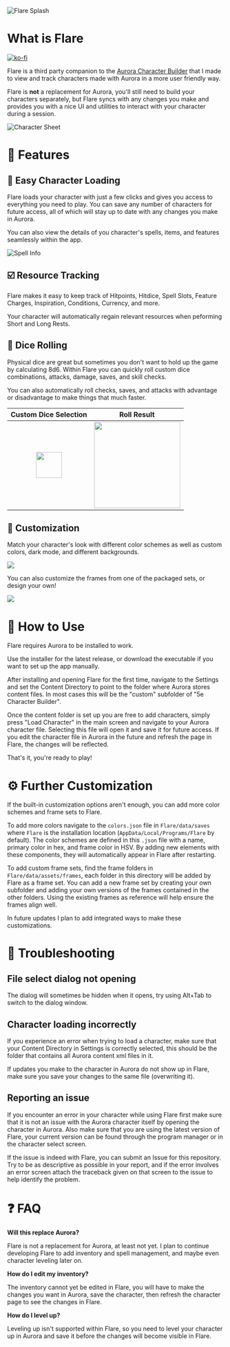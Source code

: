![Flare Splash](data\assets\banner_thick.png)
# What is Flare
[![ko-fi](https://ko-fi.com/img/githubbutton_sm.svg)](https://ko-fi.com/Y8Y01FNNX5)

Flare is a third party companion to the [Aurora Character Builder](https://aurorabuilder.com) that I made to view and track characters made with Aurora in a more user friendly way.

Flare is **not** a replacement for Aurora, you'll still need to build your characters separately, but Flare syncs with any changes you make and provides you with a nice UI and utilities to interact with your character during a session.

![Character Sheet](images\sheet.png)

# :page_with_curl: Features
## :busts_in_silhouette: Easy Character Loading
Flare loads your character with just a few clicks and gives you access to everything you need to play. You can save any number of characters for future access, all of which will stay up to date with any changes you make in Aurora.

You can also view the details of you character's spells, items, and features seamlessly within the app.

![Spell Info](images\spell_info.png)

## :ballot_box_with_check: Resource Tracking
Flare makes it easy to keep track of Hitpoints, Hitdice, Spell Slots, Feature Charges, Inspiration, Conditions, Currency, and more.

Your character will automatically regain relevant resources when peforming Short and Long Rests.

## :game_die: Dice Rolling
Physical dice are great but sometimes you don't want to hold up the game by calculating 8d6. Within Flare you can quickly roll custom dice combinations, attacks, damage, saves, and skill checks.

You can also automatically roll checks, saves, and attacks with advantage or disadvantage to make things that much faster.

Custom Dice Selection             |  Roll Result
:-------------------------:|:-------------------------:
<img src="images\dice_menu.png" width="60">  |  <img src="images\roll_result.png" width="200">

## :art: Customization
Match your character's look with different color schemes as well as custom colors, dark mode, and different backgrounds.

![](images\red_light.png)

You can also customize the frames from one of the packaged sets, or design your own!

![](images\frame_simple.png)

# :memo: How to Use
Flare requires Aurora to be installed to work.

Use the installer for the latest release, or download the executable if you want to set up the app manually.

After installing and opening Flare for the first time, navigate to the Settings and set the Content Directory to point to the folder where Aurora stores content files. In most cases this will be the "custom" subfolder of "5e Character Builder".

Once the content folder is set up you are free to add characters, simply press "Load Character" in the main screen and navigate to your Aurora character file. Selecting this file will open it and save it for future access. If you edit the character file in Aurora in the future and refresh the page in Flare, the changes will be reflected.

That's it, you're ready to play!

# :gear: Further Customization
If the built-in customization options aren't enough, you can add more color schemes and frame sets to Flare.

To add more colors navigate to the `colors.json` file in `Flare/data/saves` where `Flare` is the installation location (`AppData/Local/Programs/Flare` by default). The color schemes are defined in this `.json` file with a name, primary color in hex, and frame color in HSV. By adding new elements with these components, they will automatically appear in Flare after restarting.

To add custom frame sets, find the frame folders in `Flare/data/assets/frames`, each folder in this directory will be added by Flare as a frame set. You can add a new frame set by creating your own subfolder and adding your own versions of the frames contained in the other folders. Using the existing frames as reference will help ensure the frames align well.

In future updates I plan to add integrated ways to make these customizations.

# :wrench: Troubleshooting

## File select dialog not opening
The dialog will sometimes be hidden when it opens, try using Alt+Tab to switch to the dialog window.

## Character loading incorrectly
If you experience an error when trying to load a character, make sure that your Content Directory in Settings is correctly selected, this should be the folder that contains all Aurora content xml files in it.

If updates you make to the character in Aurora do not show up in Flare, make sure you save your changes to the same file (overwriting it).

## Reporting an issue

If you encounter an error in your character while using Flare first make sure that it is not an issue with the Aurora character itself by opening the character in Aurora. Also make sure that you are using the latest version of Flare, your current version can be found through the program manager or in the character select screen.

If the issue is indeed with Flare, you can submit an Issue for this repository. Try to be as descriptive as possible in your report, and if the error involves an error screen attach the traceback given on that screen to the issue to help identify the problem.

# :question: FAQ

**Will this replace Aurora?**

Flare is not a replacement for Aurora, at least not yet. I plan to continue developing Flare to add inventory and spell management, and maybe even character leveling later on.

**How do I edit my inventory?**

The inventory cannot yet be edited in Flare, you will have to make the changes you want in Aurora, save the character, then refresh the character page to see the changes in Flare.

**How do I level up?**

Leveling up isn't supported within Flare, so you need to level your character up in Aurora and save it before the changes will become visible in Flare.
